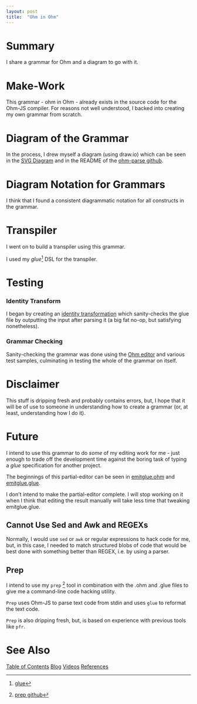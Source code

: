 ```yaml
---
layout: post
title:  "Ohm in Ohm"
---
```

# Summary
I share a grammar for Ohm and a diagram to go with it.

# Make-Work
This grammar - ohm in Ohm - already exists in the source code for the Ohm-JS compiler.  For reasons not well understood, I backed into creating my own grammar from scratch.

# Diagram of the Grammar
In the process, I drew myself a diagram (using draw.io) which can be seen in the [SVG Diagram](https://github.com/guitarvydas/ohm-parse/blob/main/ohm-grammar.svg) and in the README of the [ohm-parse github](https://github.com/guitarvydas/ohm-parse).

# Diagram Notation for Grammars
I think that I found a consistent diagrammatic notation for all constructs in the grammar.

# Transpiler

I went on to build a transpiler using this grammar.  

I used my *glue*[^2] DSL for the transpiler.

# Testing
### Identity Transform
I began by creating an [identity transformation](https://github.com/guitarvydas/ohm-parse/blob/main/identity-ohm.glue) which sanity-checks the glue file by outputting the input after parsing it (a big fat no-op, but satisfying nonetheless).

### Grammar Checking

Sanity-checking the grammar was done using the [Ohm editor](https://ohmlang.github.io/editor/) and various test samples, culminating in testing the whole of the grammar on itself.

# Disclaimer
This stuff is dripping fresh and probably contains errors, but, I hope that it will be of use to someone in understanding how to create a grammar (or, at least, understanding how I do it).

# Future
I intend to use this grammar to do *some* of my editing work for me - just enough to trade off the development time against the boring task of typing a *glue* specification for another project.

The beginnings of this partial-editor can be seen in [emitglue.ohm](https://github.com/guitarvydas/ohm-parse/blob/main/emitglue.ohm) and [emitglue.glue](https://github.com/guitarvydas/ohm-parse/blob/main/emitglue.glue).

I don't intend to make the partial-editor complete.  I will stop working on it when I think that editing the result manually will take less time that tweaking emitglue.glue.

## Cannot Use Sed and Awk and REGEXs
Normally, I would use `sed` or `awk` or regular expressions to hack code for me, but, in this case, I needed to match structured blobs of code that would be best done with something better than REGEX, i.e. by using a parser.

## Prep
I intend to use my `prep` [^3] tool in combination with the .ohm and .glue files to give me a command-line code hacking utility.

`Prep` uses Ohm-JS to parse text code from stdin and uses `glue`  to reformat the text code.

`Prep` is also dripping fresh, but, is based on experience with previous tools like `pfr`.

[^2]: [glue](https://guitarvydas.github.io/2021/04/11/Glue-Tool.html)

[^3]: [prep github](https://github.com/guitarvydas/prep)

# See Also

[Table of Contents](https://guitarvydas.github.io/2021/12/10/Table-of-Contents-Dec-01-2021.html)
[Blog](https://guitarvydas.github.io)
[Videos](https://www.youtube.com/channel/UC9EJr0nKHwadbHUtc5zHdmQ/videos)
[References](https://guitarvydas.github.io/2021/01/14/References.html)

<script src="https://utteranc.es/client.js" 
        repo="guitarvydas/guitarvydas.github.io" 
        issue-term="pathname" 
        theme="github-light" 
        crossorigin="anonymous" 
        async> 
</script> 